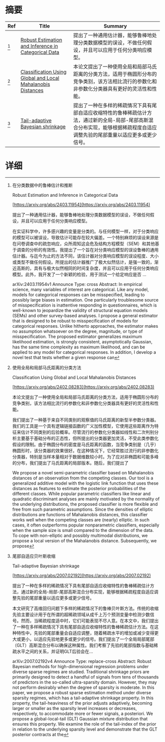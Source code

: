 # 摘要

| Ref | Title | Summary |
| --- | --- | --- |
| [^1] | [Robust Estimation and Inference in Categorical Data](https://arxiv.org/abs/2403.11954) | 提出了一种通用估计器，能够鲁棒地处理分类数据模型的误设，不做任何假设，并且可以应用于任何分类响应模型。 |
| [^2] | [Classification Using Global and Local Mahalanobis Distances](https://arxiv.org/abs/2402.08283) | 本论文提出了一种使用全局和局部马氏距离的分类方法，适用于椭圆形分布的竞争类别，该方法相比流行的参数化和非参数化分类器具有更好的灵活性和性能。 |
| [^3] | [Tail-adaptive Bayesian shrinkage](https://arxiv.org/abs/2007.02192) | 提出了一种在多样的稀疏情况下具有尾部自适应收缩特性的鲁棒稀疏估计方法，通过新的全局-局部-尾部高斯混合分布实现，能够根据稀疏程度自适应调整先验的尾部重量以适应更多或更少信号。 |

# 详细

[^1]: 在分类数据中的鲁棒估计和推断

    Robust Estimation and Inference in Categorical Data

    [https://arxiv.org/abs/2403.11954](https://arxiv.org/abs/2403.11954)

    提出了一种通用估计器，能够鲁棒地处理分类数据模型的误设，不做任何假设，并且可以应用于任何分类响应模型。

    

    在实证科学中，许多感兴趣的变量是分类的。与任何模型一样，对于分类响应的模型可以被误设，导致估计可能存在较大偏差。一个特别麻烦的误设来源是在问卷调查中的疏忽响应，众所周知这会危及结构方程模型（SEM）和其他基于调查的分析的有效性。我提出了一个旨在对分类响应模型的误设鲁棒的通用估计器。与迄今为止的方法不同，该估计器对分类响应模型的误设程度、大小或类型不做任何假设。所提出的估计器推广了极大似然估计，是强一致的，渐近高斯的，具有与极大似然相同的时间复杂度，并且可以应用于任何分类响应模型。此外，我开发了一个新颖的检验，用于测试一个给定响应是否 ...

    arXiv:2403.11954v1 Announce Type: cross  Abstract: In empirical science, many variables of interest are categorical. Like any model, models for categorical responses can be misspecified, leading to possibly large biases in estimation. One particularly troublesome source of misspecification is inattentive responding in questionnaires, which is well-known to jeopardize the validity of structural equation models (SEMs) and other survey-based analyses. I propose a general estimator that is designed to be robust to misspecification of models for categorical responses. Unlike hitherto approaches, the estimator makes no assumption whatsoever on the degree, magnitude, or type of misspecification. The proposed estimator generalizes maximum likelihood estimation, is strongly consistent, asymptotically Gaussian, has the same time complexity as maximum likelihood, and can be applied to any model for categorical responses. In addition, I develop a novel test that tests whether a given response can 
    
[^2]: 使用全局和局部马氏距离的分类方法

    Classification Using Global and Local Mahalanobis Distances

    [https://arxiv.org/abs/2402.08283](https://arxiv.org/abs/2402.08283)

    本论文提出了一种使用全局和局部马氏距离的分类方法，适用于椭圆形分布的竞争类别，该方法相比流行的参数化和非参数化分类器具有更好的灵活性和性能。

    

    我们提出了一种基于来自不同类别的观察值的马氏距离的新型半参数分类器。我们的工具是一个具有逻辑链接函数的广义加性模型，它使用这些距离作为特征来估计不同类别的后验概率。尽管流行的参数化分类器如线性和二次判别分析主要基于基础分布的正态性，但所提出的分类器更加灵活，不受此类参数化假设的限制。由于椭圆分布的密度是马氏距离的函数，当竞争类别是（几乎）椭圆形时，该分类器的效果很好。在这种情况下，它经常胜过流行的非参数化分类器，特别是当样本量相对于数据维数较小时。为了应对非椭圆和可能多峰的分布，我们提出了马氏距离的局部版本。随后，我们提出了

    We propose a novel semi-parametric classifier based on Mahalanobis distances of an observation from the competing classes. Our tool is a generalized additive model with the logistic link function that uses these distances as features to estimate the posterior probabilities of the different classes. While popular parametric classifiers like linear and quadratic discriminant analyses are mainly motivated by the normality of the underlying distributions, the proposed classifier is more flexible and free from such parametric assumptions. Since the densities of elliptic distributions are functions of Mahalanobis distances, this classifier works well when the competing classes are (nearly) elliptic. In such cases, it often outperforms popular nonparametric classifiers, especially when the sample size is small compared to the dimension of the data. To cope with non-elliptic and possibly multimodal distributions, we propose a local version of the Mahalanobis distance. Subsequently, we propose 
    
[^3]: 尾部自适应贝叶斯收缩

    Tail-adaptive Bayesian shrinkage

    [https://arxiv.org/abs/2007.02192](https://arxiv.org/abs/2007.02192)

    提出了一种在多样的稀疏情况下具有尾部自适应收缩特性的鲁棒稀疏估计方法，通过新的全局-局部-尾部高斯混合分布实现，能够根据稀疏程度自适应调整先验的尾部重量以适应更多或更少信号。

    

    本文研究了高维回归问题下多样的稀疏情况下的鲁棒贝叶斯方法。传统的收缩先验主要设计用于在所谓的超稀疏领域从成千上万个预测变量中检测少数信号。然而，当稀疏程度适中时，它们可能表现不尽人意。在本文中，我们提出了一种在多样稀疏情况下具有尾部自适应收缩特性的鲁棒稀疏估计方法。在这种特性中，先验的尾部重量会自适应调整，随着稀疏水平的增加或减少变得更大或更小，以适应先验地更多或更少的信号。我们提出了一个全局局部尾部（GLT）高斯混合分布以确保这种属性。我们考察了先验的尾部指数与基础稀疏水平之间的关系，并证明GLT后验会在...

    arXiv:2007.02192v4 Announce Type: replace-cross  Abstract: Robust Bayesian methods for high-dimensional regression problems under diverse sparse regimes are studied. Traditional shrinkage priors are primarily designed to detect a handful of signals from tens of thousands of predictors in the so-called ultra-sparsity domain. However, they may not perform desirably when the degree of sparsity is moderate. In this paper, we propose a robust sparse estimation method under diverse sparsity regimes, which has a tail-adaptive shrinkage property. In this property, the tail-heaviness of the prior adjusts adaptively, becoming larger or smaller as the sparsity level increases or decreases, respectively, to accommodate more or fewer signals, a posteriori. We propose a global-local-tail (GLT) Gaussian mixture distribution that ensures this property. We examine the role of the tail-index of the prior in relation to the underlying sparsity level and demonstrate that the GLT posterior contracts at the
    

